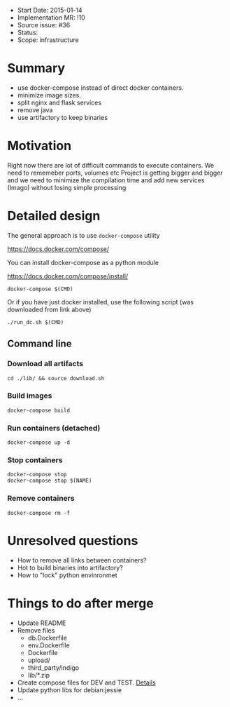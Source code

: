 - Start Date: 2015-01-14
- Implementation MR: !10
- Source issue: #36
- Status: 
- Scope: infrastructure

# Summary

* use docker-compose instead of direct docker containers.
* minimize image sizes. 
* split nginx and flask services
* remove java
* use artifactory to keep binaries

# Motivation

Right now there are lot of difficult commands to execute containers. We need to rememeber ports, volumes etc
Project is getting bigger and bigger and we need to minimize the compilation time and add new services (Imago) without losing simple processing


# Detailed design

The general approach is to use `docker-compose` utility

https://docs.docker.com/compose/

You can install docker-compose as a python module

https://docs.docker.com/compose/install/

```
docker-compose $(CMD)
```

Or if you have just docker installed, use the following script (was downloaded from link above)

```
./run_dc.sh $(CMD)
```

## Command line 

### Download all artifacts

```
cd ./lib/ && source download.sh
```

### Build images
```
docker-compose build
```

### Run containers (detached)
```
docker-compose up -d
```

### Stop containers
```
docker-compose stop
docker-compose stop $(NAME)
```
### Remove containers

```
docker-compose rm -f
```


# Unresolved questions

* How to remove all links between containers?
* Hot to build binaries into artifactory?
* How to "lock" python envinronmet

# Things to do after merge

* Update README
* Remove files
   * db.Dockerfile
   * env.Dockerfile
   * Dockerfile
   * upload/
   * third_party/indigo
   * lib/*.zip
* Create compose files for DEV and TEST. [Details](https://docs.docker.com/compose/extends/#example-use-case)
* Update python libs for debian:jessie
* ...



